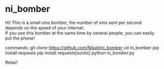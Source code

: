 # ni_bomber
Hi!
This is a small sms bomber,
the number of sms sent per second depends on the speed
of your internet.  
If you use this bomber at the same time by several people, 
you can easily put the phone!

commands:
git clone https://github.com/Nikait/ni_bomber
cd ni_bomber
pip install requests
pip install requests[socks]
python ni_bomber.py

Relax! 
